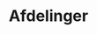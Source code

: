 ---
layout: page
title: Afdelinger
nav_order: 1
parent: API Docs
permalink: /api-docs/afdelinger
---
